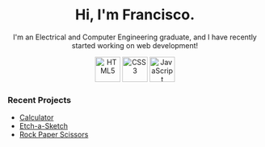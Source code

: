 <h1 align='center'> Hi, I'm Francisco. </h1>

<p align='center'> I'm an Electrical and Computer Engineering graduate, and I have recently started working on web development! </p>

<div align='center'>
  <a href="https://www.w3.org/TR/html5/" title="HTML5"><img src="https://github.com/get-icon/geticon/raw/master/icons/html-5.svg" alt="HTML5" width="50px" height="50px"></a>
  <a href="https://www.w3.org/TR/CSS/" title="CSS3"><img src="https://github.com/get-icon/geticon/raw/master/icons/css-3.svg" alt="CSS3" width="50px" height="50px"></a>
  <a href="https://developer.mozilla.org/en-US/docs/Web/JavaScript" title="JavaScript"><img src="https://github.com/get-icon/geticon/raw/master/icons/javascript.svg" alt="JavaScript" width="50px" height="50px"></a>
</div>



<h3>Recent Projects</h3>

- [Calculator]()
- [Etch-a-Sketch]()
- [Rock Paper Scissors]()
